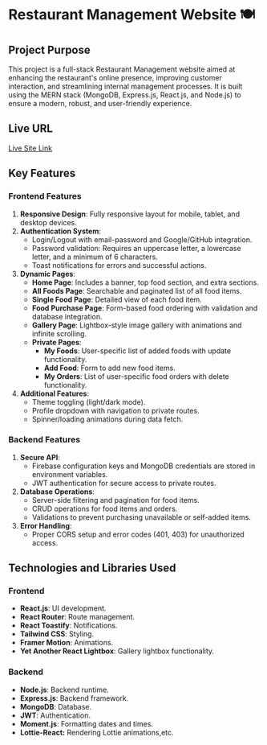 # Restaurant Management Website 🍽️

## Project Purpose
This project is a full-stack Restaurant Management website aimed at enhancing the restaurant's online presence, improving customer interaction, and streamlining internal management processes. It is built using the MERN stack (MongoDB, Express.js, React.js, and Node.js) to ensure a modern, robust, and user-friendly experience.

## Live URL
[Live Site Link](#)

## Key Features
### Frontend Features
1. **Responsive Design**: Fully responsive layout for mobile, tablet, and desktop devices.
2. **Authentication System**:
   - Login/Logout with email-password and Google/GitHub integration.
   - Password validation: Requires an uppercase letter, a lowercase letter, and a minimum of 6 characters.
   - Toast notifications for errors and successful actions.
3. **Dynamic Pages**:
   - **Home Page**: Includes a banner, top food section, and extra sections.
   - **All Foods Page**: Searchable and paginated list of all food items.
   - **Single Food Page**: Detailed view of each food item.
   - **Food Purchase Page**: Form-based food ordering with validation and database integration.
   - **Gallery Page**: Lightbox-style image gallery with animations and infinite scrolling.
   - **Private Pages**:
     - **My Foods**: User-specific list of added foods with update functionality.
     - **Add Food**: Form to add new food items.
     - **My Orders**: List of user-specific food orders with delete functionality.
4. **Additional Features**:
   - Theme toggling (light/dark mode).
   - Profile dropdown with navigation to private routes.
   - Spinner/loading animations during data fetch.

### Backend Features
1. **Secure API**:
   - Firebase configuration keys and MongoDB credentials are stored in environment variables.
   - JWT authentication for secure access to private routes.
2. **Database Operations**:
   - Server-side filtering and pagination for food items.
   - CRUD operations for food items and orders.
   - Validations to prevent purchasing unavailable or self-added items.
3. **Error Handling**:
   - Proper CORS setup and error codes (401, 403) for unauthorized access.

## Technologies and Libraries Used
### Frontend
- **React.js**: UI development.
- **React Router**: Route management.
- **React Toastify**: Notifications.
- **Tailwind CSS**: Styling.
- **Framer Motion**: Animations.
- **Yet Another React Lightbox**: Gallery lightbox functionality.

### Backend
- **Node.js**: Backend runtime.
- **Express.js**: Backend framework.
- **MongoDB**: Database.
- **JWT**: Authentication.
- **Moment.js**: Formatting dates and times.
- **Lottie-React:** Rendering Lottie animations,etc.





